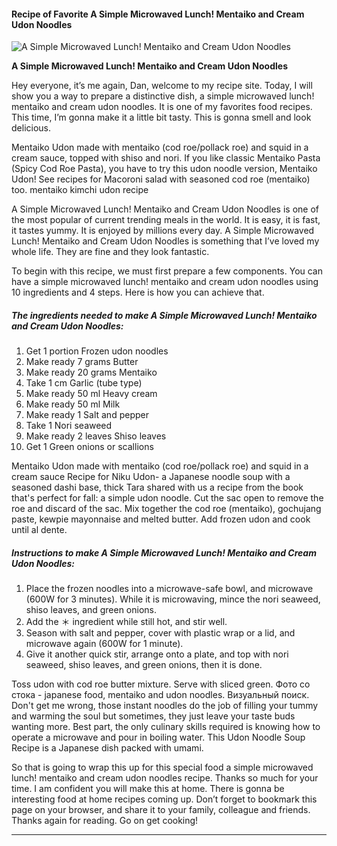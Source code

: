             

#### Recipe of Favorite A Simple Microwaved Lunch! Mentaiko and Cream Udon Noodles

![A Simple Microwaved Lunch! Mentaiko and Cream Udon Noodles](https://img-global.cpcdn.com/recipes/6067957447786496/751x532cq70/a-simple-microwaved-lunch-mentaiko-and-cream-udon-noodles-recipe-main-photo.jpg)

**A Simple Microwaved Lunch! Mentaiko and Cream Udon Noodles**

Hey everyone, it’s me again, Dan, welcome to my recipe site. Today, I will show you a way to prepare a distinctive dish, a simple microwaved lunch! mentaiko and cream udon noodles. It is one of my favorites food recipes. This time, I’m gonna make it a little bit tasty. This is gonna smell and look delicious.

Mentaiko Udon made with mentaiko (cod roe/pollack roe) and squid in a cream sauce, topped with shiso and nori. If you like classic Mentaiko Pasta (Spicy Cod Roe Pasta), you have to try this udon noodle version, Mentaiko Udon! See recipes for Macoroni salad with seasoned cod roe (mentaiko) too. mentaiko kimchi udon recipe

A Simple Microwaved Lunch! Mentaiko and Cream Udon Noodles is one of the most popular of current trending meals in the world. It is easy, it is fast, it tastes yummy. It is enjoyed by millions every day. A Simple Microwaved Lunch! Mentaiko and Cream Udon Noodles is something that I’ve loved my whole life. They are fine and they look fantastic.

To begin with this recipe, we must first prepare a few components. You can have a simple microwaved lunch! mentaiko and cream udon noodles using 10 ingredients and 4 steps. Here is how you can achieve that.

##### The ingredients needed to make A Simple Microwaved Lunch! Mentaiko and Cream Udon Noodles:

1.  Get 1 portion Frozen udon noodles
2.  Make ready 7 grams Butter
3.  Make ready 20 grams Mentaiko
4.  Take 1 cm Garlic (tube type)
5.  Make ready 50 ml Heavy cream
6.  Make ready 50 ml Milk
7.  Make ready 1 Salt and pepper
8.  Take 1 Nori seaweed
9.  Make ready 2 leaves Shiso leaves
10.  Get 1 Green onions or scallions

Mentaiko Udon made with mentaiko (cod roe/pollack roe) and squid in a cream sauce Recipe for Niku Udon- a Japanese noodle soup with a seasoned dashi base, thick Tara shared with us a recipe from the book that's perfect for fall: a simple udon noodle. Cut the sac open to remove the roe and discard of the sac. Mix together the cod roe (mentaiko), gochujang paste, kewpie mayonnaise and melted butter. Add frozen udon and cook until al dente.

##### Instructions to make A Simple Microwaved Lunch! Mentaiko and Cream Udon Noodles:

1.  Place the frozen noodles into a microwave-safe bowl, and microwave (600W for 3 minutes). While it is microwaving, mince the nori seaweed, shiso leaves, and green onions.
2.  Add the ＊ ingredient while still hot, and stir well.
3.  Season with salt and pepper, cover with plastic wrap or a lid, and microwave again (600W for 1 minute).
4.  Give it another quick stir, arrange onto a plate, and top with nori seaweed, shiso leaves, and green onions, then it is done.

Toss udon with cod roe butter mixture. Serve with sliced green. Фото со стока - japanese food, mentaiko and udon noodles. Визуальный поиск. Don't get me wrong, those instant noodles do the job of filling your tummy and warming the soul but sometimes, they just leave your taste buds wanting more. Best part, the only culinary skills required is knowing how to operate a microwave and pour in boiling water. This Udon Noodle Soup Recipe is a Japanese dish packed with umami.

So that is going to wrap this up for this special food a simple microwaved lunch! mentaiko and cream udon noodles recipe. Thanks so much for your time. I am confident you will make this at home. There is gonna be interesting food at home recipes coming up. Don’t forget to bookmark this page on your browser, and share it to your family, colleague and friends. Thanks again for reading. Go on get cooking!

* * *
